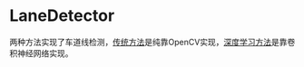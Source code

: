 # LaneDetector

两种方法实现了车道线检测，[传统方法](./LaneDetectorOpenCV)是纯靠OpenCV实现，[深度学习方法](./LaneNetwithTF2)是靠卷积神经网络实现。

